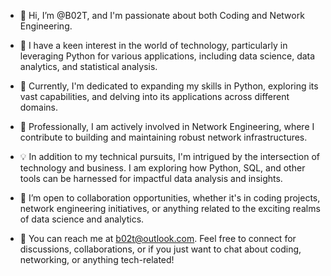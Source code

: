 

- 👋 Hi, I’m @B02T, and I'm passionate about both Coding and Network Engineering.
  
- 👀 I have a keen interest in the world of technology, particularly in leveraging Python for various applications, including data science, data analytics, and statistical analysis.

- 🌱 Currently, I'm dedicated to expanding my skills in Python, exploring its vast capabilities, and delving into its applications across different domains.

- 💼 Professionally, I am actively involved in Network Engineering, where I contribute to building and maintaining robust network infrastructures.

- 💡 In addition to my technical pursuits, I'm intrigued by the intersection of technology and business. I am exploring how Python, SQL, and other tools can be harnessed for impactful data analysis and insights.

- 🤝 I’m open to collaboration opportunities, whether it's in coding projects, network engineering initiatives, or anything related to the exciting realms of data science and analytics.

- 📧 You can reach me at b02t@outlook.com. Feel free to connect for discussions, collaborations, or if you just want to chat about coding, networking, or anything tech-related!



<!---
B02T/B02T is a ✨ special ✨ repository because its `README.md` (this file) appears on your GitHub profile.
You can click the Preview link to take a look at your changes.
--->
